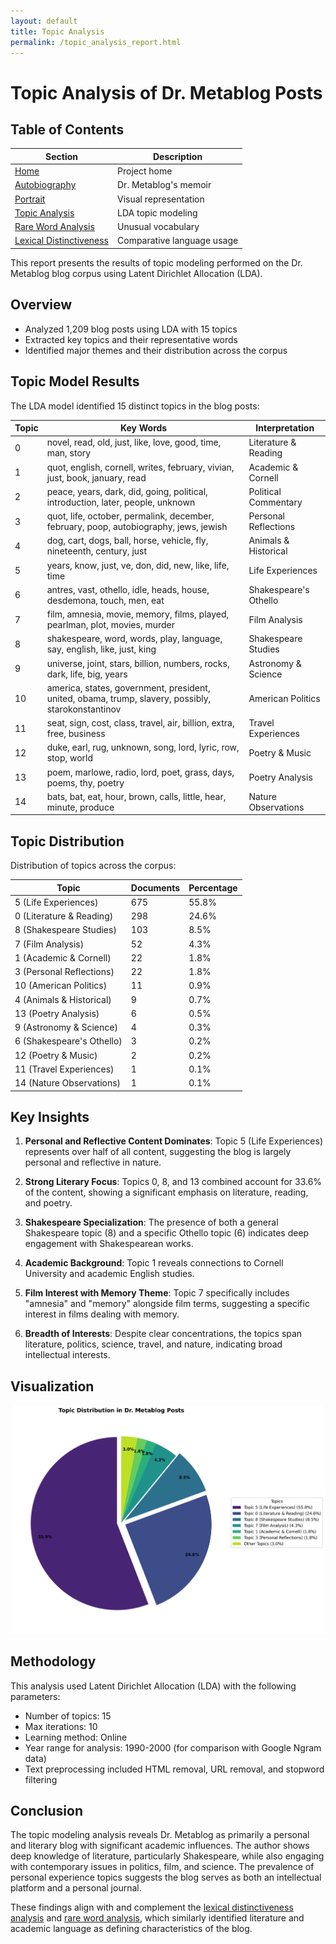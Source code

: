 ```yaml
---
layout: default
title: Topic Analysis
permalink: /topic_analysis_report.html
---
```


# Topic Analysis of Dr. Metablog Posts

## Table of Contents
| Section | Description |
|---------|-------------|
| [Home](README.md) | Project home |
| [Autobiography](autobiography_of_dr_metablog.md) | Dr. Metablog's memoir |
| [Portrait](portrait_of_dr_metablog.md) | Visual representation |
| [Topic Analysis](topic_analysis_report.md) | LDA topic modeling |
| [Rare Word Analysis](rare_word_analysis.md) | Unusual vocabulary |
| [Lexical Distinctiveness](distinctive_vocabulary.md) | Comparative language usage |

This report presents the results of topic modeling performed on the Dr. Metablog blog corpus using Latent Dirichlet Allocation (LDA).

## Overview

- Analyzed 1,209 blog posts using LDA with 15 topics
- Extracted key topics and their representative words
- Identified major themes and their distribution across the corpus

## Topic Model Results

The LDA model identified 15 distinct topics in the blog posts:

| Topic | Key Words | Interpretation |
|-------|-----------|----------------|
| 0 | novel, read, old, just, like, love, good, time, man, story | Literature & Reading |
| 1 | quot, english, cornell, writes, february, vivian, just, book, january, read | Academic & Cornell |
| 2 | peace, years, dark, did, going, political, introduction, later, people, unknown | Political Commentary |
| 3 | quot, life, october, permalink, december, february, poop, autobiography, jews, jewish | Personal Reflections |
| 4 | dog, cart, dogs, ball, horse, vehicle, fly, nineteenth, century, just | Animals & Historical |
| 5 | years, know, just, ve, don, did, new, like, life, time | Life Experiences |
| 6 | antres, vast, othello, idle, heads, house, desdemona, touch, men, eat | Shakespeare's Othello |
| 7 | film, amnesia, movie, memory, films, played, pearlman, plot, movies, murder | Film Analysis |
| 8 | shakespeare, word, words, play, language, say, english, like, just, king | Shakespeare Studies |
| 9 | universe, joint, stars, billion, numbers, rocks, dark, life, big, years | Astronomy & Science |
| 10 | america, states, government, president, united, obama, trump, slavery, possibly, starokonstantinov | American Politics |
| 11 | seat, sign, cost, class, travel, air, billion, extra, free, business | Travel Experiences |
| 12 | duke, earl, rug, unknown, song, lord, lyric, row, stop, world | Poetry & Music |
| 13 | poem, marlowe, radio, lord, poet, grass, days, poems, thy, poetry | Poetry Analysis |
| 14 | bats, bat, eat, hour, brown, calls, little, hear, minute, produce | Nature Observations |

## Topic Distribution

Distribution of topics across the corpus:

| Topic | Documents | Percentage |
|-------|-----------|------------|
| 5 (Life Experiences) | 675 | 55.8% |
| 0 (Literature & Reading) | 298 | 24.6% |
| 8 (Shakespeare Studies) | 103 | 8.5% |
| 7 (Film Analysis) | 52 | 4.3% |
| 1 (Academic & Cornell) | 22 | 1.8% |
| 3 (Personal Reflections) | 22 | 1.8% |
| 10 (American Politics) | 11 | 0.9% |
| 4 (Animals & Historical) | 9 | 0.7% |
| 13 (Poetry Analysis) | 6 | 0.5% |
| 9 (Astronomy & Science) | 4 | 0.3% |
| 6 (Shakespeare's Othello) | 3 | 0.2% |
| 12 (Poetry & Music) | 2 | 0.2% |
| 11 (Travel Experiences) | 1 | 0.1% |
| 14 (Nature Observations) | 1 | 0.1% |

## Key Insights

1. **Personal and Reflective Content Dominates**: Topic 5 (Life Experiences) represents over half of all content, suggesting the blog is largely personal and reflective in nature.

2. **Strong Literary Focus**: Topics 0, 8, and 13 combined account for 33.6% of the content, showing a significant emphasis on literature, reading, and poetry.

3. **Shakespeare Specialization**: The presence of both a general Shakespeare topic (8) and a specific Othello topic (6) indicates deep engagement with Shakespearean works.

4. **Academic Background**: Topic 1 reveals connections to Cornell University and academic English studies.

5. **Film Interest with Memory Theme**: Topic 7 specifically includes "amnesia" and "memory" alongside film terms, suggesting a specific interest in films dealing with memory.

6. **Breadth of Interests**: Despite clear concentrations, the topics span literature, politics, science, travel, and nature, indicating broad intellectual interests.

## Visualization

![Topics Distribution](output/lda_topics.png)

## Methodology

This analysis used Latent Dirichlet Allocation (LDA) with the following parameters:

- Number of topics: 15
- Max iterations: 10
- Learning method: Online
- Year range for analysis: 1990-2000 (for comparison with Google Ngram data)
- Text preprocessing included HTML removal, URL removal, and stopword filtering

## Conclusion

The topic modeling analysis reveals Dr. Metablog as primarily a personal and literary blog with significant academic influences. The author shows deep knowledge of literature, particularly Shakespeare, while also engaging with contemporary issues in politics, film, and science. The prevalence of personal experience topics suggests the blog serves as both an intellectual platform and a personal journal.

These findings align with and complement the [lexical distinctiveness analysis](distinctive_vocabulary.html) and [rare word analysis](rare_word_analysis.html), which similarly identified literature and academic language as defining characteristics of the blog.